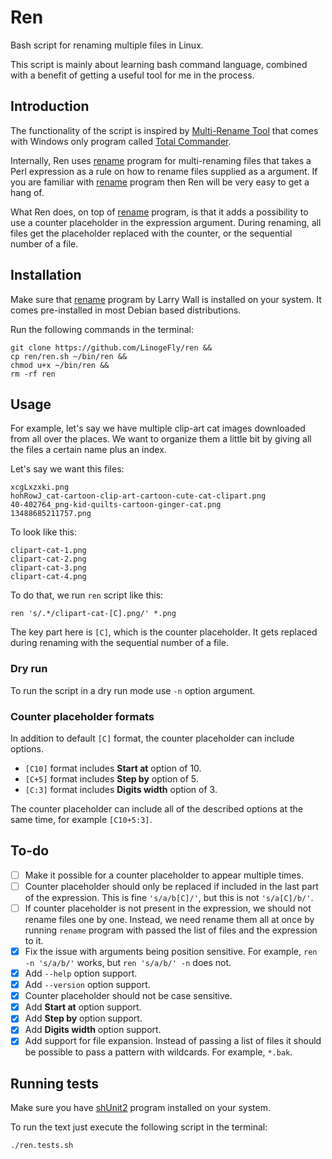 # Ren

Bash script for renaming multiple files in Linux.

This script is mainly about learning bash command language, combined with a benefit of getting a useful tool for me in the process.

## Introduction

The functionality of the script is inspired by [Multi-Rename Tool](https://www.ghisler.ch/wiki/index.php?title=Multi-rename_tool) that comes with Windows only program called [Total Commander](https://www.ghisler.com/).

Internally, Ren uses [rename](https://manpages.debian.org/stretch/rename/rename.1.en.html) program for multi-renaming files that takes a Perl expression as a rule on how to rename files supplied as a argument. If you are familiar with [rename](https://manpages.debian.org/stretch/rename/rename.1.en.html) program then Ren will be very easy to get a hang of.

What Ren does, on top of [rename](https://manpages.debian.org/stretch/rename/rename.1.en.html) program, is that it adds a possibility to use a counter placeholder in the expression argument. During renaming, all files get the placeholder replaced with the counter, or the sequential number of a file.

## Installation

Make sure that [rename](https://manpages.debian.org/stretch/rename/rename.1.en.html) program by Larry Wall is installed on your system. It comes pre-installed in most Debian based distributions.

Run the following commands in the terminal:

```
git clone https://github.com/LinogeFly/ren &&
cp ren/ren.sh ~/bin/ren &&
chmod u+x ~/bin/ren &&
rm -rf ren
```

## Usage

For example, let's say we have multiple clip-art cat images downloaded from all over the places. We want to organize them a little bit by giving all the files a certain name plus an index.

Let's say we want this files:

```
xcgLxzxki.png
hohRowJ_cat-cartoon-clip-art-cartoon-cute-cat-clipart.png
40-402764_png-kid-quilts-cartoon-ginger-cat.png
13488685211757.png
```

To look like this:

```
clipart-cat-1.png
clipart-cat-2.png
clipart-cat-3.png
clipart-cat-4.png
```

To do that, we run `ren` script like this:

```
ren 's/.*/clipart-cat-[C].png/' *.png
```

The key part here is `[C]`, which is the counter placeholder. It gets replaced during renaming with the sequential number of a file.

### Dry run

To run the script in a dry run mode use `-n` option argument.

### Counter placeholder formats

In addition to default `[C]` format, the counter placeholder can include options.

- `[C10]` format includes **Start at** option of 10.
- `[C+5]` format includes **Step by** option of 5.
- `[C:3]` format includes **Digits width** option of 3.

The counter placeholder can include all of the described options at the same time, for example `[C10+5:3]`.

## To-do

- [ ] Make it possible for a counter placeholder to appear multiple times.
- [ ] Counter placeholder should only be replaced if included in the last part of the expression. This is fine `'s/a/b[C]/'`, but this is not `'s/a[C]/b/'`.
- [ ] If counter placeholder is not present in the expression, we should not rename files one by one. Instead, we need rename them all at once by running `rename` program with passed the list of files and the expression to it.
- [x] Fix the issue with arguments being position sensitive. For example, `ren -n 's/a/b/'` works, but `ren 's/a/b/' -n` does not.
- [x] Add `--help` option support.
- [x] Add `--version` option support.
- [x] Counter placeholder should not be case sensitive.
- [x] Add **Start at** option support.
- [x] Add **Step by** option support.
- [x] Add **Digits width** option support.
- [x] Add support for file expansion. Instead of passing a list of files it should be possible to pass a pattern with wildcards. For example, `*.bak`.

## Running tests

Make sure you have [shUnit2](https://github.com/kward/shunit2/) program installed on your system.

To run the text just execute the following script in the terminal:

```
./ren.tests.sh
```
